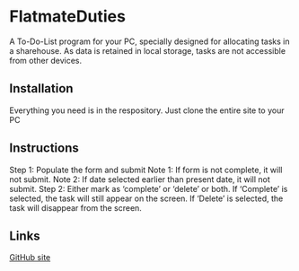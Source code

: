 # FlatmateDuties
A To-Do-List program for your PC, specially designed for allocating tasks in a sharehouse.
As data is retained in local storage, tasks are not accessible from other devices.

## Installation
Everything you need is in the respository. Just clone the entire site to your PC

## Instructions
Step 1: Populate the form and submit
	Note 1: If form is not complete, it will not submit.
	Note 2: If date selected earlier than present date, it will not submit.
Step 2: Either mark as ‘complete’ or ‘delete’ or both.
	If ‘Complete’ is selected, the task will still appear on the screen.
	If ‘Delete’ is selected, the task will disappear from the screen.

## Links
[GitHub site](https://github.com/GGitbrah/JWD-personal-website/)
